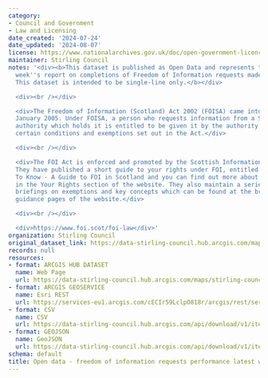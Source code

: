 ```yaml
---
category:
- Council and Government
- Law and Licensing
date_created: '2024-07-24'
date_updated: '2024-08-07'
license: https://www.nationalarchives.gov.uk/doc/open-government-licence/version/3/
maintainer: Stirling Council
notes: '<div><b>This dataset is published as Open Data and represents the most recent
  week''s report on completions of Freedom of Information requests made to the council.
  This dataset is intended to be single-line only.</b></div>

  <div><br /></div>

  <div>The Freedom of Information (Scotland) Act 2002 (FOISA) came into force on 1
  January 2005. Under FOISA, a person who requests information from a Scottish public
  authority which holds it is entitled to be given it by the authority subject to
  certain conditions and exemptions set out in the Act.</div>

  <div><br /></div>

  <div>The FOI Act is enforced and promoted by the Scottish Information Commissioner.
  They have published a short guide to your rights under FOI, entitled Your Right
  To Know - A Guide to FOI in Scotland and you can find out more about your rights
  in the Your Rights section of the website. They also maintain a series of more detailed
  briefings on exemptions and key concepts which can be found at the briefings and
  guidance pages of the website.</div>

  <div><br /></div>

  <div>https://www.foi.scot/foi-law</div>'
organization: Stirling Council
original_dataset_link: https://data-stirling-council.hub.arcgis.com/maps/stirling-council::open-data-freedom-of-information-requests-performance-latest-week
records: null
resources:
- format: ARCGIS HUB DATASET
  name: Web Page
  url: https://data-stirling-council.hub.arcgis.com/maps/stirling-council::open-data-freedom-of-information-requests-performance-latest-week
- format: ARCGIS GEOSERVICE
  name: Esri REST
  url: https://services-eu1.arcgis.com/cECIr59LclpO818r/arcgis/rest/services/open_data_freedom_of_information_performance_latest/FeatureServer/0
- format: CSV
  name: CSV
  url: https://data-stirling-council.hub.arcgis.com/api/download/v1/items/92067c0929ab4466828ee6f5680969ef/csv?layers=0
- format: GEOJSON
  name: GeoJSON
  url: https://data-stirling-council.hub.arcgis.com/api/download/v1/items/92067c0929ab4466828ee6f5680969ef/geojson?layers=0
schema: default
title: Open data - freedom of information requests performance latest week
---
```

